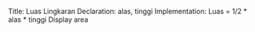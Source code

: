 Title: Luas Lingkaran
Declaration: alas, tinggi
Implementation:
Luas = 1/2 * alas * tinggi
Display area
